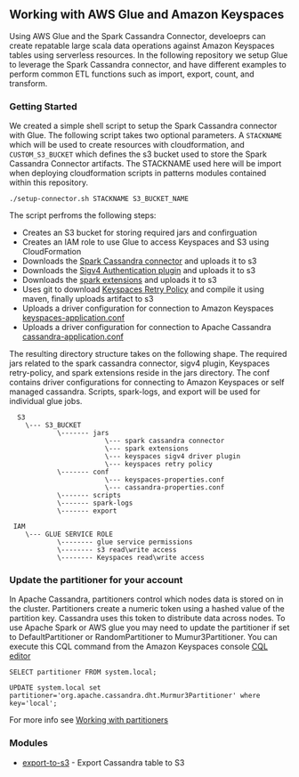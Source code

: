 ## Working with AWS Glue and Amazon Keyspaces 

Using AWS Glue and the Spark Cassandra Connector, develoeprs can create repatable large scala data operations against Amazon Keyspaces tables using serverless resources. In the following repository we setup Glue to leverage the Spark Cassandra connector, and have different examples to perform common ETL functions such as import, export, count, and transform. 


### Getting Started

We created a simple shell script to setup the Spark Cassandra connector with Glue. The following script takes two optional parameters. A ```STACKNAME``` which will be used to create resources with cloudformation, and ```CUSTOM_S3_BUCKET``` which defines the s3 bucket used to store the Spark Cassandra Connector artifacts. The STACKNAME used here will be import when deploying cloudformation scripts in patterns modules contained within this repository. 

```shell
./setup-connector.sh STACKNAME S3_BUCKET_NAME

```

The script perfroms the following steps:
* Creates an S3 bucket for storing required jars and confirguation
* Creates an IAM role to use Glue to access Keyspaces and S3 using CloudFormation
* Downloads the [Spark Cassandra connector](https://github.com/datastax/spark-cassandra-connector) and uploads it to s3 
* Downloads the [Sigv4 Authentication plugin](https://github.com/aws/aws-sigv4-auth-cassandra-java-driver-plugin) and uploads it to s3
* Downloads the [spark extensions](https://github.com/G-Research/spark-extension) and uploads it to s3
* Uses git to download [Keyspaces Retry Policy](https://github.com/aws-samples/amazon-keyspaces-java-driver-helpers) and compile it using maven, finally uploads artifact to s3
* Uploads a driver configuration for connection to Amazon Keyspaces [keyspaces-application.conf](keyspaces-application.conf)
* Uploads a driver configuration for connection to Apache Cassandra [cassandra-application.conf](cassandra-application.conf)


The resulting directory structure takes on the following shape. The required jars related to the spark cassandra connector, sigv4 plugin, Keyspaces retry-policy, and spark extensions reside in the jars directory. The conf contains driver configurations for connecting to Amazon Keyspaces or self managed cassandra. Scripts, spark-logs, and export will be used for individual glue jobs. 

```
  S3  
    \--- S3_BUCKET
            \------- jars
                        \--- spark cassandra connector
                        \--- spark extensions
                        \--- keyspaces sigv4 driver plugin
                        \--- keyspaces retry policy 
            \------- conf
                        \--- keyspaces-properties.conf
                        \--- cassandra-properties.conf
            \------- scripts
            \------- spark-logs
            \------- export

 IAM
    \--- GLUE SERVICE ROLE
            \-------- glue service permissions
            \-------- s3 read\write access 
            \-------- Keyspaces read\write access

```
 
### Update the partitioner for your account
In Apache Cassandra, partitioners control which nodes data is stored on in the cluster. Partitioners create a numeric token using a hashed value of the partition key. Cassandra uses this token to distribute data across nodes.  To use Apache Spark or AWS glue you may need to update the partitioner if set to DefaultPartitioner or RandomPartitioner to Mumur3Partitioner. You can execute this CQL command from the Amazon Keyspaces console [CQL editor](https://console.aws.amazon.com/keyspaces/home#cql-editor)
 
```shell
SELECT partitioner FROM system.local;

UPDATE system.local set partitioner='org.apache.cassandra.dht.Murmur3Partitioner' where key='local';
```
For more info see [Working with partitioners](https://docs.aws.amazon.com/keyspaces/latest/devguide/working-with-partitioners.html)


### Modules
 * [export-to-s3](export-to-s3) - Export Cassandra table to S3

